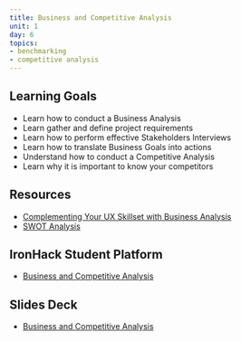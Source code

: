 ```yaml
---
title: Business and Competitive Analysis
unit: 1
day: 6
topics:
- benchmarking
- competitive analysis
---
```

## Learning Goals
- Learn how to conduct a Business Analysis
- Learn gather and define project requirements
- Learn how to perform effective Stakeholders Interviews
- Learn how to translate Business Goals into actions
- Understand how to conduct a Competitive Analysis
- Learn why it is important to know your competitors

## Resources
- [Complementing Your UX Skillset with Business Analysis](https://www.uxmatters.com/mt/archives/2017/07/complementing-your-ux-skillset-with-business-analysis.php)
- [SWOT Analysis](https://www.mindtools.com/pages/article/newTMC_05.htm)

## IronHack Student Platform
- [Business and Competitive Analysis](http://learn.ironhack.com/#/learning_unit/7032)

## Slides Deck
- [Business and Competitive Analysis](https://docs.google.com/presentation/d/1EMPublWOSS2MfzRhRsprWDQtbpyAT9yhV8HEdgtQBWo/edit#slide=id.g4123adfa1f_2_50)
